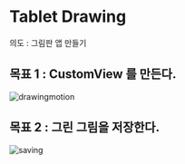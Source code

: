 Tablet Drawing
===
의도 : 그림판 앱 만들기


목표 1 : CustomView 를 만든다.<br>
---

 
![drawingmotion](https://user-images.githubusercontent.com/77264918/206087660-9c1225b0-0101-473a-b641-e0485b364363.gif)


목표 2 : 그린 그림을 저장한다.<br>
---

![saving](https://user-images.githubusercontent.com/77264918/206117547-c8325778-f83e-4111-95ad-6147c434cda0.gif)
